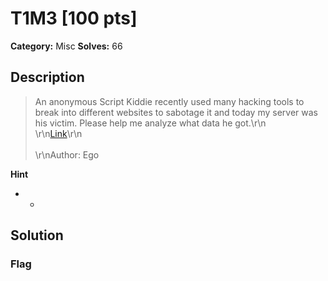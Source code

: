 # T1M3 [100 pts]

**Category:** Misc
**Solves:** 66

## Description
>An anonymous Script Kiddie recently used many hacking tools to break into different websites to sabotage it and today my server was his victim. Please help me analyze what data he got.\r\n<br>\r\n[Link](https://drive.google.com/file/d/1wGqihiDmn68ZFoGKTGkqi2sEd0LA20tS/view)\r\n<br><br>\r\nAuthor: Ego

**Hint**
* -

## Solution

### Flag

